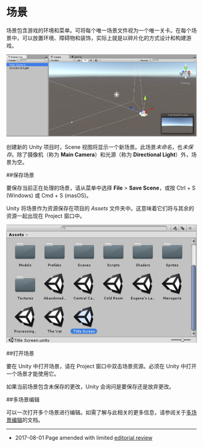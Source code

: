 # 场景

场景包含游戏的环境和菜单。可将每个唯一场景文件视为一个唯一关卡。在每个场景中，可以放置环境、障碍物和装饰，实际上就是以碎片化的方式设计和构建游戏。

![一个新的空场景包含默认的 3D 对象：主摄像机 (Main Camera) 和方向光 (Directional Light)](../uploads/Main/NewEmptyScene.png)

创建新的 Unity 项目时，Scene 视图将显示一个新场景。此场景*未命名*，也*未保存*。除了摄像机（称为 __Main Camera__）和光源（称为 __Directional Light__）外，场景为空。

##保存场景

要保存当前正在处理的场景，请从菜单中选择 __File__ &gt; __Save Scene__，或按 Ctrl + S (Windows) 或 Cmd + S (masOS)。

Unity 将场景作为资源保存在项目的 _Assets_ 文件夹中。这意味着它们将与其余的资源一起出现在 Project 窗口中。

![已保存的场景资源在 Project 窗口中可见](../uploads/Main/SceneAssetsInProjectView.png)

##打开场景

要在 Unity 中打开场景，请在 Project 窗口中双击场景资源。必须在 Unity 中打开一个场景才能使用它。

如果当前场景包含未保存的更改，Unity 会询问是要保存还是放弃更改。

##多场景编辑

可以一次打开多个场景进行编辑。如需了解与此相关的更多信息，请参阅关于[多场景编辑](MultiSceneEditing.html)的文档。

---

* <span class="page-edit">2017-08-01  Page amended with limited [editorial review](DocumentationEditorialReview.html)
</span>
